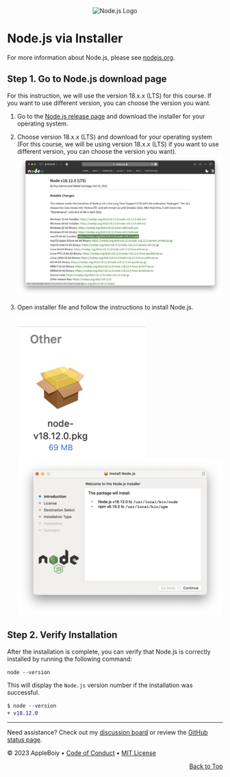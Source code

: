 <div align="center">
    <img src="https://www.freecodecamp.org/news/content/images/2022/07/1200px-Node.js_logo.svg.png" alt="Node.js Logo" width="400">

</div>

# Node.js via Installer

For more information about Node.js, please see [nodejs.org](https://nodejs.org/en/).

## Step 1. Go to Node.js download page

For this instruction, we will use the version 18.x.x (LTS) for this course. If you want to use different version, you can choose the version you want.

1. Go to the [Node.js release page](https://nodejs.org/en/blog/release/v18.12.0) and download the installer for your operating system.

2. Choose version 18.x.x (LTS) and download for your operating system (For this course, we will be using version 18.x.x (LTS) if you want to use different version, you can choose the version you want).
    <img src="/img/nodejs/node_installer_page.png" width="800">


3. Open installer file and follow the instructions to install Node.js.

    <img src="/img/nodejs/node_installer_pkg.png" width="300">
    <img src="/img/nodejs/node_installer_instructions.png" width="600">

## Step 2. Verify Installation

After the installation is complete, you can verify that Node.js is correctly installed by running the following command:

```shell
node --version
```

This will display the `Node.js` version number if the installation was successful.

```diff
$ node --version
+ v18.12.0
```

---

Need assistance? Check out my [discussion board](https://github.com/AppleBoiy/cs-wiki101/discussions) or review the [GitHub status page](https://www.githubstatus.com).

&copy; 2023 AppleBoiy &bull; [Code of Conduct](https://www.contributor-covenant.org/version/2/1/code_of_conduct/code_of_conduct.md) &bull; [MIT License](LICENSE)

<p align="right"><a href="#top" style=" bottom: 20px; right: 20px;">Back to Top</a></p>
